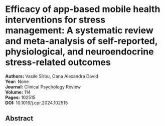 # Efficacy of app-based mobile health interventions for stress management: A systematic review and meta-analysis of self-reported, physiological, and neuroendocrine stress-related outcomes

**Authors:** Vasile Sîrbu, Oana Alexandra David  
**Year:** None  
**Journal:** Clinical Psychology Review  
**Volume:** 114  
**Pages:** 102515  
**DOI:** 10.1016/j.cpr.2024.102515  

## Abstract


